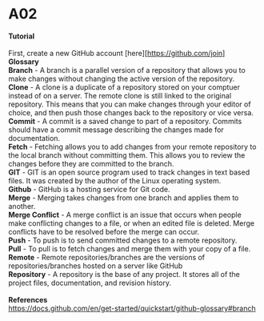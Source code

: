 # A02
**Tutorial**<br />
<br />
First, create a new GitHub account [here][https://github.com/join]
<br />
**Glossary**<br />
**Branch** - A branch is a parallel version of a repository that allows you to make changes without changing the active version of the repository.<br />
**Clone** - A clone is a duplicate of a repository stored on your comptuer instead of on a server. The remote clone is still linked to the original repository. This means that you can make changes through your editor of choice, and then push those changes back to the repository or vice versa.<br />
**Commit** - A commit is a saved change to part of a repository. Commits should have a commit message describing the changes made for documentation. <br />
**Fetch** - Fetching allows you to add changes from your remote repository to the local branch without committing them. This allows you to review the changes before they are committed to the branch.<br />
**GIT** - GIT is an open source program used to track changes in text based files. It was created by the author of the Linux operating system.<br />
**Github** - GitHub is a hosting service for Git code. <br />
**Merge** - Merging takes changes from one branch and applies them to another.<br />
**Merge Conflict** - A merge conflict is an issue that occurs when people make conflicting changes to a file, or when an edited file is deleted. Merge conflicts have to be resolved before the merge can occur.<br />
**Push** - To push is to send committed changes to a remote repository. <br />
**Pull** - To pull is to fetch changes and merge them with your copy of a file.<br />
**Remote** - Remote repositories/branches are the versions of repositories/branches hosted on a server like GitHub<br />
**Repository** - A repository is the base of any project. It stores all of the project files, documentation, and revision history.<br />
<br />
**References**<br />
https://docs.github.com/en/get-started/quickstart/github-glossary#branch 
